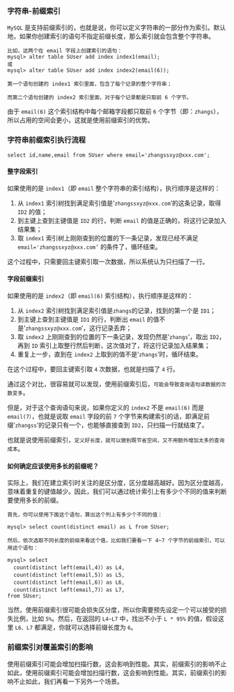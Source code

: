### 字符串-前缀索引

`MySQL` 是支持前缀索引的，也就是说，你可以定义字符串的一部分作为索引。默认地，如果你创建索引的语句不指定前缀长度，那么索引就会包含整个字符串。

```
比如，这两个在 email 字段上创建索引的语句：
mysql> alter table SUser add index index1(email);
或
mysql> alter table SUser add index index2(email(6));

第一个语句创建的 index1 索引里面，包含了每个记录的整个字符串；

而第二个语句创建的 index2 索引里面，对于每个记录都是只取前 6 个字节。
```

由于 `email(6)` 这个索引结构中每个邮箱字段都只取前 `6` 个字节（即：`zhangs`），所以占用的空间会更小，这就是使用前缀索引的优势。

### 字符串前缀索引执行流程

```
select id,name,email from SUser where email='zhangssxyz@xxx.com';
```

#### 整字段索引

如果使用的是 `index1`（即 `email` 整个字符串的索引结构），执行顺序是这样的：
1. 从 `index1` 索引树找到满足索引值是’`zhangssxyz@xxx.com`’的这条记录，取得 `ID2` 的值；
2. 到主键上查到主键值是 `ID2` 的行，判断 `email` 的值是正确的，将这行记录加入结果集；
3. 取 `index1` 索引树上刚刚查到的位置的下一条记录，发现已经不满足 `email='zhangssxyz@xxx.com’` 的条件了，循环结束。

这个过程中，只需要回主键索引取一次数据，所以系统认为只扫描了一行。

#### 字段前缀索引

如果使用的是 `index2`（即 `email(6)` 索引结构），执行顺序是这样的：

1. 从 `index2` 索引树找到满足索引值是`zhangs`的记录，找到的第一个是 `ID1`；
2. 到主键上查到主键值是 `ID1` 的行，判断出 `email` 的值不是’`zhangssxyz@xxx.com`’，这行记录丢弃；
3. 取 `index2` 上刚刚查到的位置的下一条记录，发现仍然是’`zhangs`’，取出 `ID2`，再到 `ID` 索引上取整行然后判断，这次值对了，将这行记录加入结果集；
4. 重复上一步，直到在 `index2` 上取到的值不是’`zhangs`’时，循环结束。

在这个过程中，要回主键索引取 `4` 次数据，也就是扫描了 `4` 行。

通过这个对比，很容易就可以发现，使用前缀索引后，`可能会导致查询语句读数据的次数变多`。

但是，对于这个查询语句来说，如果你定义的 `index2` 不是 `email(6)` 而是 `email(7）`，也就是说取 `email` 字段的前 `7` 个字节来构建索引的话，即满足前缀’`zhangss`’的记录只有一个，也能够直接查到 `ID2`，只扫描一行就结束了。

也就是说使用前缀索引，`定义好长度，就可以做到既节省空间，又不用额外增加太多的查询成本`。

#### 如何确定应该使用多长的前缀呢？

实际上，我们在建立索引时关注的是区分度，区分度越高越好。因为区分度越高，意味着重复的键值越少。因此，我们可以通过统计索引上有多少个不同的值来判断要使用多长的前缀。

```
首先，你可以使用下面这个语句，算出这个列上有多少个不同的值：

mysql> select count(distinct email) as L from SUser;

然后，依次选取不同长度的前缀来看这个值，比如我们要看一下 4~7 个字节的前缀索引，可以用这个语句：

mysql> select 
  count(distinct left(email,4)）as L4,
  count(distinct left(email,5)）as L5,
  count(distinct left(email,6)）as L6,
  count(distinct left(email,7)）as L7,
from SUser;
```

当然，使用前缀索引很可能会损失区分度，所以你需要预先设定一个可以接受的损失比例，比如 `5%`。然后，在返回的 `L4~L7` 中，找出不小于 `L * 95%` 的值，假设这里 `L6、L7` 都满足，你就可以选择前缀长度为 `6`。


### 前缀索引对覆盖索引的影响

使用前缀索引可能会增加扫描行数，这会影响到性能。其实，前缀索引的影响不止如此，使用前缀索引可能会增加扫描行数，这会影响到性能。其实，前缀索引的影响不止如此，我们再看一下另外一个场景。